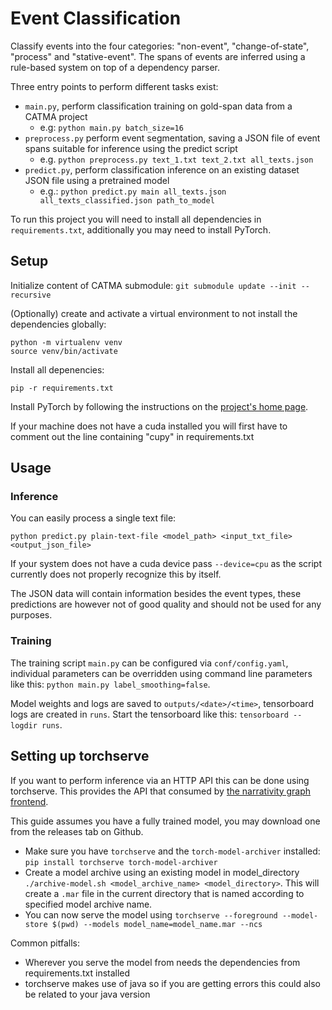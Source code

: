 # Event Classification
Classify events into the four categories: "non-event", "change-of-state", "process" and "stative-event".
The spans of events are inferred using a rule-based system on top of a dependency parser.

Three entry points to perform different tasks exist:
* `main.py`, perform classification training on gold-span data from a CATMA project
    * e.g: `python main.py batch_size=16`
* `preprocess.py` perform event segmentation, saving a JSON file of event spans suitable for inference using the predict script
    * e.g. `python preprocess.py text_1.txt text_2.txt all_texts.json`
* `predict.py`, perform classification inference on an existing dataset JSON file using a pretrained model
    * e.g.: `python predict.py main all_texts.json all_texts_classified.json path_to_model`

To run this project you will need to install all dependencies in `requirements.txt`, additionally you may need to install PyTorch.

## Setup

Initialize content of CATMA submodule: `git submodule update --init --recursive`

(Optionally) create and activate a virtual environment to not install the dependencies globally:
```
python -m virtualenv venv
source venv/bin/activate
```

Install all depenencies:
```
pip -r requirements.txt
```
Install PyTorch by following the instructions on the [project's home page](https://pytorch.org/get-started/locally/).

If your machine does not have a cuda installed you will first have to comment out the line containing "cupy" in requirements.txt

## Usage

### Inference
You can easily process a single text file:
```
python predict.py plain-text-file <model_path> <input_txt_file> <output_json_file>
```

If your system does not have a cuda device pass `--device=cpu` as the script currently does not properly recognize this by itself.

The JSON data will contain information besides the event types, these predictions are however not of good quality and should not be used for any purposes.


### Training

The training script `main.py` can be configured via `conf/config.yaml`,
individual parameters can be overridden using command line parameters like this: `python main.py label_smoothing=false`.

Model weights and logs are saved to `outputs/<date>/<time>`, tensorboard logs are created in `runs`.
Start the tensorboard like this: `tensorboard --logdir runs`.


## Setting up torchserve

If you want to perform inference via an HTTP API this can be done using torchserve. This provides the API that consumed by [the narrativity graph frontend](https://github.com/uhh-lt/narrativity-frontend).

This guide assumes you have a fully trained model, you may download one from the releases tab on Github.

- Make sure you have `torchserve` and the `torch-model-archiver` installed: `pip install torchserve torch-model-archiver`
- Create a model archive using an existing model in model_directory  `./archive-model.sh <model_archive_name> <model_directory>`. This will create a `.mar` file in the current directory that is named according to specified model archive name.
- You can now serve the model using `torchserve --foreground --model-store $(pwd) --models model_name=model_name.mar --ncs`

Common pitfalls:
- Wherever you serve the model from needs the dependencies from requirements.txt installed
- torchserve makes use of java so if you are getting errors this could also be related to your java version